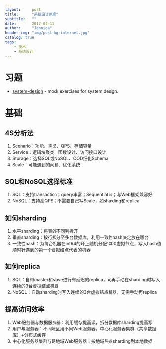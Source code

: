 ```yaml
---
layout:     post
title:      "系统设计原理"
subtitle:   ""
date:       2017-04-11
author:     "Jennica"
header-img: "img/post-bg-internet.jpg"
catalog: true
tags:
    - 技术
    - 系统设计
---
```



# 习题

- [system-design](https://github.com/yogykwan/system-design) - mock exercises for system design.

# 基础

## 4S分析法

1. Scenario：功能、需求、QPS、存储容量
2. Service：逻辑块聚类、函数设计、访问接口设计
3. Storage：选择SQL或NoSQL、OOD细化Schema
4. Scale：可能遇到的问题、优化系统

## SQL和NoSQL选择标准

1. SQL：支持transaction；query丰富；Sequential id；与Web框架兼容好
2. NoSQL：支持高QPS；不需要自己写Scale，如sharding和replica

## 如何sharding

1. 水平sharding：将表的不同列拆开
2. 垂直sharding：按行拆分至多台数据库，利用一致性hash决定放在哪台
3. 一致性hash：为每台机器在int64的环上随机分配1000虚拟节点，写入hash值顺时针遇到的第一个虚拟结点代表的机器

## 如何replica

1. SQL：自带master和slave进行有延迟的replica，可再手动在sharding时写入连续的3台虚拟结点机器
2. NoSQL：自动sharding时写入连续的3台虚拟结点机器，无需手动再replica

## 提高访问效率

1. Web服务器与数据服务器：利用缓存提高读，拆分数据库sharding提高写
2. 用户与服务器：不同地区用不同Web服务器，中心化服务器集群（共享数据库）+分布式缓存
3. 中心化服务器集群与跨地域Web服务器：按地域热点sharding到本地数据
